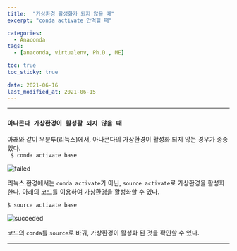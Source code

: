 ```yaml
---
title:  "가상환경 활성화가 되지 않을 때"
excerpt: "conda activate 안먹힐 때"

categories:
  - Anaconda
tags:
  - [anaconda, virtualenv, Ph.D., ME]

toc: true
toc_sticky: true
 
date: 2021-06-16
last_modified_at: 2021-06-15
---
```


---

### __`아나콘다 가상환경이 활성활 되지 않을 때`__


아래와 같이 우분투(리눅스)에서, 아나콘다의 가상환경이 활성화 되지 않는 경우가 종종 있다.  
``` $ conda activate base```

![failed](/assets/images/2021-06-10-source-activate/error.png)

리눅스 환경에서는 ```conda activate```가 아닌, ```source activate```로 가상환경을 활성화한다. 아래의 코드를 이용하여 가상환경을 활성화할 수 있다.  

```$ source activate base ```

![succeded](/assets/images/2021-06-10-source-activate/source_activate.png)

코드의 ```conda```를 ```source```로 바꿔, 가상환경이 활성화 된 것을 확인할 수 있다.

---